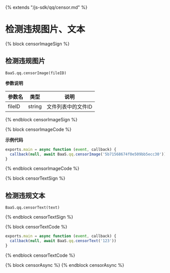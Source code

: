 {% extends "/js-sdk/qq/censor.md" %}

# 检测违规图片、文本


{% block censorImageSign %}

## 检测违规图片

`BaaS.qq.censorImage(fileID)`

**参数说明**

| 参数名   | 类型   | 说明     |
|----------|--------|----------|
| fileID | string | 文件列表中的文件ID |

{% endblock censorImageSign %}

{% block censorImageCode %}

**示例代码**
```javascript
exports.main = async function (event, callback) {
  callback(null, await BaaS.qq.censorImage('5b71568674f0e509bb5ecc30'))
}
```
{% endblock censorImageCode %}


{% block censorTextSign %}

## 检测违规文本

`BaaS.qq.censorText(text)`

{% endblock censorTextSign %}

{% block censorTextCode %}

```javascript
exports.main = async function (event, callback) {
  callback(null, await BaaS.qq.censorText('123'))
}
```

{% endblock censorTextCode %}

{% block censorAsync %}
{% endblock censorAsync %}
